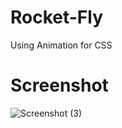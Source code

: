 # Rocket-Fly
Using Animation for CSS
# Screenshot
![Screenshot (3)](https://github.com/Saurav9953/Rocket-Fly/assets/159618461/ffb61296-aacd-4306-ae62-0ce43602bd0a)
